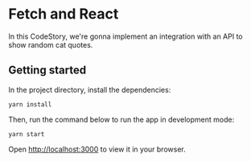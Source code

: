 # Fetch and React

In this CodeStory, we're gonna implement an integration with an API to show random cat quotes.

## Getting started

In the project directory, install the dependencies:

`yarn install`

Then, run the command below to run the app in development mode:

`yarn start`

Open [http://localhost:3000](http://localhost:3000) to view it in your browser.
